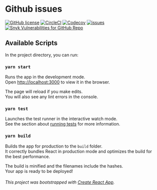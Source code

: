 # Github issues

[![GitHub license](https://img.shields.io/github/license/skskumbharkar/github-issues)](https://github.com/skskumbharkar/github-issues/blob/main/LICENSE)
[![CircleCI](https://img.shields.io/circleci/build/github/skskumbharkar/github-issues?color=green)](https://app.circleci.com/pipelines/github/skskumbharkar/github-issues)
[![Codecov](https://img.shields.io/codecov/c/gh/skskumbharkar/github-issues?color=orange)](https://codecov.io/gh/skskumbharkar/github-issues)
[![issues](https://img.shields.io/github/issues/skskumbharkar/github-issues?color=blue)](https://github.com/skskumbharkar/github-issues/issues)
[![Snyk Vulnerabilities for GitHub Repo](https://img.shields.io/snyk/vulnerabilities/github/skskumbharkar/github-issues)](https://app.snyk.io/org/skskumbharkar/project/88713e92-0788-4778-8cdc-5c22042118cd)

## Available Scripts

In the project directory, you can run:

### `yarn start`

Runs the app in the development mode.\
Open [http://localhost:3000](http://localhost:3000) to view it in the browser.

The page will reload if you make edits.\
You will also see any lint errors in the console.

### `yarn test`

Launches the test runner in the interactive watch mode.\
See the section about [running tests](https://facebook.github.io/create-react-app/docs/running-tests) for more information.

### `yarn build`

Builds the app for production to the `build` folder.\
It correctly bundles React in production mode and optimizes the build for the best performance.

The build is minified and the filenames include the hashes.\
Your app is ready to be deployed!

###### This project was bootstrapped with [Create React App](https://github.com/facebook/create-react-app).
